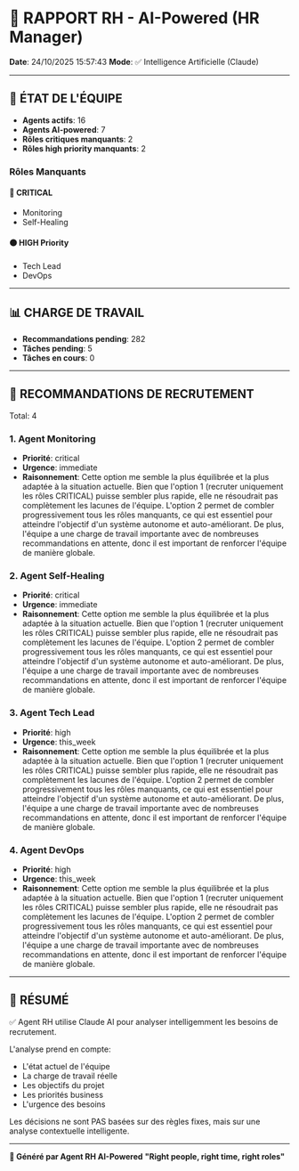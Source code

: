 # 👔 RAPPORT RH - AI-Powered (HR Manager)

**Date**: 24/10/2025 15:57:43
**Mode**: ✅ Intelligence Artificielle (Claude)

---

## 👥 ÉTAT DE L'ÉQUIPE

- **Agents actifs**: 16
- **Agents AI-powered**: 7
- **Rôles critiques manquants**: 2
- **Rôles high priority manquants**: 2

### Rôles Manquants

#### 🔴 CRITICAL

- Monitoring
- Self-Healing

#### 🟠 HIGH Priority

- Tech Lead
- DevOps

---

## 📊 CHARGE DE TRAVAIL

- **Recommandations pending**: 282
- **Tâches pending**: 5
- **Tâches en cours**: 0

---

## 👥 RECOMMANDATIONS DE RECRUTEMENT

Total: 4


### 1. Agent Monitoring

- **Priorité**: critical
- **Urgence**: immediate
- **Raisonnement**: Cette option me semble la plus équilibrée et la plus adaptée à la situation actuelle. Bien que l'option 1 (recruter uniquement les rôles CRITICAL) puisse sembler plus rapide, elle ne résoudrait pas complètement les lacunes de l'équipe. L'option 2 permet de combler progressivement tous les rôles manquants, ce qui est essentiel pour atteindre l'objectif d'un système autonome et auto-améliorant. De plus, l'équipe a une charge de travail importante avec de nombreuses recommandations en attente, donc il est important de renforcer l'équipe de manière globale.


### 2. Agent Self-Healing

- **Priorité**: critical
- **Urgence**: immediate
- **Raisonnement**: Cette option me semble la plus équilibrée et la plus adaptée à la situation actuelle. Bien que l'option 1 (recruter uniquement les rôles CRITICAL) puisse sembler plus rapide, elle ne résoudrait pas complètement les lacunes de l'équipe. L'option 2 permet de combler progressivement tous les rôles manquants, ce qui est essentiel pour atteindre l'objectif d'un système autonome et auto-améliorant. De plus, l'équipe a une charge de travail importante avec de nombreuses recommandations en attente, donc il est important de renforcer l'équipe de manière globale.


### 3. Agent Tech Lead

- **Priorité**: high
- **Urgence**: this_week
- **Raisonnement**: Cette option me semble la plus équilibrée et la plus adaptée à la situation actuelle. Bien que l'option 1 (recruter uniquement les rôles CRITICAL) puisse sembler plus rapide, elle ne résoudrait pas complètement les lacunes de l'équipe. L'option 2 permet de combler progressivement tous les rôles manquants, ce qui est essentiel pour atteindre l'objectif d'un système autonome et auto-améliorant. De plus, l'équipe a une charge de travail importante avec de nombreuses recommandations en attente, donc il est important de renforcer l'équipe de manière globale.


### 4. Agent DevOps

- **Priorité**: high
- **Urgence**: this_week
- **Raisonnement**: Cette option me semble la plus équilibrée et la plus adaptée à la situation actuelle. Bien que l'option 1 (recruter uniquement les rôles CRITICAL) puisse sembler plus rapide, elle ne résoudrait pas complètement les lacunes de l'équipe. L'option 2 permet de combler progressivement tous les rôles manquants, ce qui est essentiel pour atteindre l'objectif d'un système autonome et auto-améliorant. De plus, l'équipe a une charge de travail importante avec de nombreuses recommandations en attente, donc il est important de renforcer l'équipe de manière globale.




---

## 🎯 RÉSUMÉ

✅ Agent RH utilise Claude AI pour analyser intelligemment les besoins de recrutement.

L'analyse prend en compte:
- L'état actuel de l'équipe
- La charge de travail réelle
- Les objectifs du projet
- Les priorités business
- L'urgence des besoins

Les décisions ne sont PAS basées sur des règles fixes, mais sur une analyse contextuelle intelligente.

---

**👔 Généré par Agent RH AI-Powered**
**"Right people, right time, right roles"**
